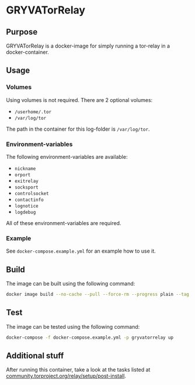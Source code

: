 # GRYVATorRelay

## Purpose

GRYVATorRelay is a docker-image for simply running a tor-relay in a docker-container.

## Usage

### Volumes

Using volumes is not required. There are 2 optional volumes:

- `/userhome/.tor`
- `/var/log/tor`

The path in the container for this log-folder is `/var/log/tor`.

### Environment-variables

The following environment-variables are available:

- `nickname`
- `orport`
- `exitrelay`
- `socksport`
- `controlsocket`
- `contactinfo`
- `lognotice`
- `logdebug`

All of these environment-variables are required.

### Example

See `docker-compose.example.yml` for an example how to use it.

## Build

The image can be built using the following command:

``` sh
docker image build --no-cache --pull --force-rm --progress plain --tag gryvatorrelay:latest .
```

## Test

The image can be tested using the following command:

``` sh
docker-compose -f docker-compose.example.yml -p gryvatorrelay up
```

## Additional stuff

After running this container, take a look at the tasks listed at [community.torproject.org/relay/setup/post-install](https://community.torproject.org/relay/setup/post-install).
